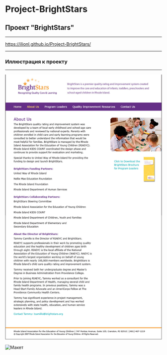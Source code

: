 # Project-BrightStars
## Проект "BrightStars"
***
https://ilionl.github.io/Project-BrightStars/
***
### Иллюстрация к проекту
***
![Image alt](https://github.com/iLionL/Project-BrightStars/raw/master/images/BrightStars_psd_brightstars.jpg)

![Макет](https://github.com/iLionL/Project-BrightStars/raw/master/images/BrightStars_psd_brightstars.psd)
